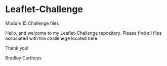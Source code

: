 # Leaflet-Challenge
Module 15 Challenge files

Hello, and welcome to my Leaflet-Challenge repository. Please find all files associated with the challenege located here.

Thank you!

Bradley Curthoys
